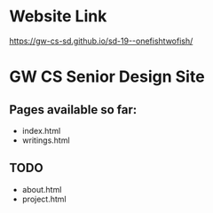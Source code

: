 # Website Link

https://gw-cs-sd.github.io/sd-19--onefishtwofish/

# GW CS Senior Design Site

## Pages available so far:

* index.html
* writings.html

## TODO

* about.html
* project.html